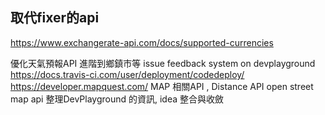 ## 取代fixer的api
https://www.exchangerate-api.com/docs/supported-currencies

優化天氣預報API 進階到鄉鎮市等
issue feedback system on devplayground
https://docs.travis-ci.com/user/deployment/codedeploy/
https://developer.mapquest.com/ MAP 相關API , Distance API
open street map api
整理DevPlayground 的資訊, idea 整合與收斂
